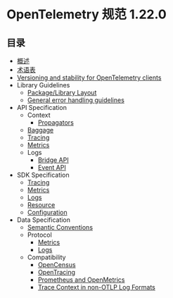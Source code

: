# OpenTelemetry 规范 1.22.0

## 目录

- [概述](overview.md)
- [术语表](glossary.md)
- [Versioning and stability for OpenTelemetry clients](https://opentelemetry.io/docs/specs/otel/versioning-and-stability/)
- Library Guidelines
  - [Package/Library Layout](https://opentelemetry.io/docs/specs/otel/library-layout/)
  - [General error handling guidelines](https://opentelemetry.io/docs/specs/otel/error-handling/)
- API Specification
  - Context
    - [Propagators](https://opentelemetry.io/docs/specs/otel/context/api-propagators/)
  - [Baggage](https://opentelemetry.io/docs/specs/otel/baggage/api/)
  - [Tracing](https://opentelemetry.io/docs/specs/otel/trace/api/)
  - [Metrics](https://opentelemetry.io/docs/specs/otel/metrics/api/)
  - Logs
    - [Bridge API](https://opentelemetry.io/docs/specs/otel/logs/bridge-api/)
    - [Event API](https://opentelemetry.io/docs/specs/otel/logs/event-api/)
- SDK Specification
  - [Tracing](https://opentelemetry.io/docs/specs/otel/trace/sdk/)
  - [Metrics](https://opentelemetry.io/docs/specs/otel/metrics/sdk/)
  - [Logs](https://opentelemetry.io/docs/specs/otel/logs/sdk/)
  - [Resource](https://opentelemetry.io/docs/specs/otel/resource/sdk/)
  - [Configuration](https://opentelemetry.io/docs/specs/otel/configuration/sdk-configuration/)
- Data Specification
  - [Semantic Conventions](https://opentelemetry.io/docs/specs/otel/overview/#semantic-conventions)
  - Protocol
    - [Metrics](https://opentelemetry.io/docs/specs/otel/metrics/data-model/)
    - [Logs](https://opentelemetry.io/docs/specs/otel/logs/data-model/)
  - Compatibility
    - [OpenCensus](https://opentelemetry.io/docs/specs/otel/compatibility/opencensus/)
    - [OpenTracing](https://opentelemetry.io/docs/specs/otel/compatibility/opentracing/)
    - [Prometheus and OpenMetrics](https://opentelemetry.io/docs/specs/otel/compatibility/prometheus_and_openmetrics/)
    - [Trace Context in non-OTLP Log Formats](https://opentelemetry.io/docs/specs/otel/compatibility/logging_trace_context/)
